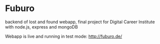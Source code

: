 # Fuburo
backend of lost and found webapp, final project for Digital Career Institute with node.js, express and mongoDB

Webapp is live and running in test mode: http://fuburo.de/
